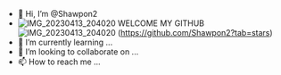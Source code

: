 - 👋 Hi, I’m @Shawpon2
- ![IMG_20230413_204020](https://user-images.githubusercontent.com/124548837/231796039-ba9111f4-6763-4111-9d8a-c3899c130e94.gif)
WELCOME MY GITHUB ![IMG_20230413_204020](https://user-images.githubusercontent.com/124548837/231796331-cbb51cb3-0e86-47f2-91f5-f543b89376cb.gif) 
(https://github.com/Shawpon2?tab=stars)
- 🌱 I’m currently learning ...
- 💞️ I’m looking to collaborate on ...
- 📫 How to reach me ...

<!---
Shawpon2/Shawpon2 is a ✨ special ✨ repository because its `README.md` (this file) appears on your GitHub profile.
You can click the Preview link to take a look at your changes.
--->
